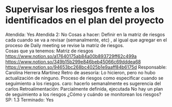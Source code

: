 # Supervisar los riesgos frente a los identificados en el plan del proyecto

Atendida: Yes
Atendida 2: No
Cosas a hacer: Definir en la matriz de riesgos cada cuando se va a revisar (semanalmente, etc) , al igual que agregar en el proceso de Daily meeting se revise la matriz de riesgos.                       
Cosas que ya tenemos: Matriz de riesgos
https://www.notion.so/a17640175ab84a00b893729ff62c499a
https://www.notion.so/349b15b299e846beb45066c69dddea68
https://www.notion.so/94653bc268bc4025b1e9aaff84b6175d
Responsable: Carolina Herrera Martínez
Retro de asesoría: Lo hicieron, pero no hubo actualización de ninguno. Proceso de riesgos como especificar cuando se seguimiento a los riesgos. caro: hacerlo semanalmente es sugerencia del carlos
Retroalimentación: Parcialmente definida, ejecutada
No hay un plan de seguimiento a los riesgos
¿Cómo y cuándo se monitorean los riesgos?
SP: 1.3
Terminado: Yes